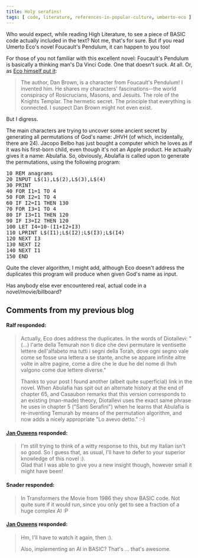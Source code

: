 ```yaml
---
title: Holy serafins!
tags: [ code, literature, references-in-popular-culture, umberto-eco ]
---
```

Who would expect, while reading High Literature, to see a piece of BASIC code
actually included in the text? Not me, that's for sure. But if you read Umerto
Eco's novel Foucault's Pendulum, it can happen to you too!

For those of you not familiar with this excellent novel: Foucault's Pendulum is
basically a thinking man's Da Vinci Code. One that doesn't suck. At all. Or, as
[Eco himself put it](http://www.theparisreview.org/interviews/5856/the-art-of-fiction-no-197-pauleacute-baacutertoacuten):

> The author, Dan Brown, is a character from Foucault's Pendulum! I
> invented him. He shares my characters' fascinations--the world
> conspiracy of Rosicrucians, Masons, and Jesuits. The role of the Knights
> Templar. The hermetic secret. The principle that everything is connected. I
> suspect Dan Brown might not even exist.

But I digress.

The main characters are trying to uncover some ancient secret by generating all
permutations of God's name: JHVH (of which, incidentally, there are 24). Jacopo
Belbo has just bought a computer which he loves as if it was his first-born
child, even though it's not an Apple product. He actually gives it a name:
Abulafia. So, obviously, Abulafia is called upon to generate the permutations,
using the following program:

<pre class="prettyprint language-vb">
10 REM anagrams
20 INPUT L$(1),L$(2),L$(3),L$(4)
30 PRINT
40 FOR I1=1 TO 4
50 FOR I2=1 TO 4
60 IF I2=I1 THEN 130
70 FOR I3=1 TO 4
80 IF I3=I1 THEN 120
90 IF I3=I2 THEN 120
100 LET I4=10-(I1+I2+I3)
110 LPRINT L$(I1);L$(I2);L$(I3);L$(I4)
120 NEXT I3
130 NEXT I2
140 NEXT I1
150 END
</pre>

Quite the clever algorithm, I might add, although Eco doesn't address the
duplicates this program will produce when given God's name as input.

Has anybody else ever encountered real, actual code in a novel/movie/billboard?


Comments from my previous blog
------------------------------

#### Ralf responded:

> Actually, Eco does address the duplicates. In the words of Diotallevi: "(...) l'arte della Temurah non ti dice che devi permutare le ventisette lettere dell'alfabeto ma tutti i segni della Torah, dove ogni segno vale come se fosse una lettera a se stante, anche se appare infinite altre volte in altre pagine, come a dire che le due he del nome di Ihvh valgono come due lettere diverse."
>
> Thanks to your post I found another (albeit quite superficial) link in the novel. When Abulafia has spit out an alternate history at the end of chapter 65, and Casaubon remarks that this version corresponds to an existing (man-made) theory, Diotallevi uses the exact same phrase he uses in chapter 5 ("Santi Serafini") when he learns that Abulafia is re-inventing Temurah by means of the permutation algorithm, and now adds a nicely appropriate "Lo avevo detto." :-)

#### [Jan Ouwens](http://www.jqno.nl) responded:

> I'm still trying to think of a witty response to this, but my Italian isn't so good. So I guess that, as usual, I'll have to defer to your superior knowledge of this novel :).<br>
> Glad that I was able to give you a new insight though, however small it might have been!

#### Snader responded:

> In Transformers the Movie from 1986 they show BASIC code. Not quite sure if it would run, since you only get to see a fraction of a huge complex AI :P

#### [Jan Ouwens](http://www.jqno.nl) responded:

> Hm, I'll have to watch it again, then :).
>
> Also, implementing an AI in BASIC? That's ... that's awesome.
